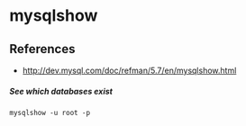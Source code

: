 # mysqlshow

## References
* http://dev.mysql.com/doc/refman/5.7/en/mysqlshow.html

##### See which databases exist
```
mysqlshow -u root -p
```
